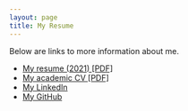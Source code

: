 ```yaml
---
layout: page
title: My Resume
---
```


<!-- Text stuff -->
<p>Below are links to more information about me.</p>
<ul>
<li><a href="https://maciejkos.github.io/assets/documents/Maciej Kos - resume - current.pdf">My resume (2021) [PDF]</a></li>
<li><a href="https://github.com/maciejkos/maciejkos.github.io/raw/master/assets/documents/Maciej_R_Kos_cv_04-11-2022_public.pdf">My academic CV [PDF]</a></li>
<li><a href="https://www.linkedin.com/in/maciejkos/">My LinkedIn</a></li>
<li><a href="https://github.com/maciejkos">My GitHub</a></li>
</ul>

